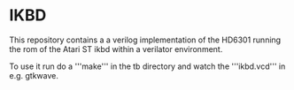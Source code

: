 # IKBD

This repository contains a a verilog implementation of the HD6301
running the rom of the Atari ST ikbd within a verilator environment.

To use it run do a '''make''' in the tb directory and watch the
'''ikbd.vcd''' in e.g. gtkwave.

